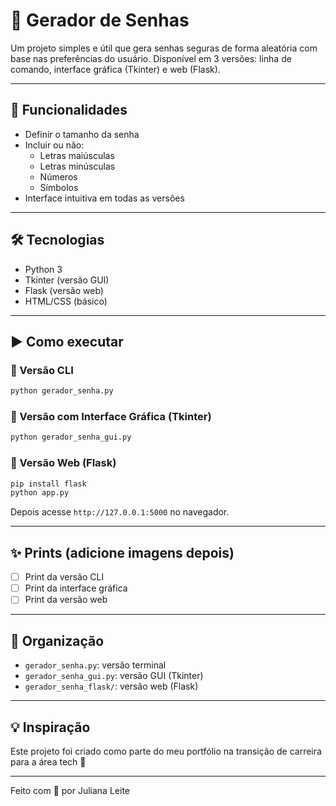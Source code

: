 # 🔐 Gerador de Senhas

Um projeto simples e útil que gera senhas seguras de forma aleatória com base nas preferências do usuário. Disponível em 3 versões: linha de comando, interface gráfica (Tkinter) e web (Flask).

---

## 📌 Funcionalidades

- Definir o tamanho da senha
- Incluir ou não:
  - Letras maiúsculas
  - Letras minúsculas
  - Números
  - Símbolos
- Interface intuitiva em todas as versões

---

## 🛠 Tecnologias

- Python 3
- Tkinter (versão GUI)
- Flask (versão web)
- HTML/CSS (básico)

---

## ▶ Como executar

### 🔹 Versão CLI
```bash
python gerador_senha.py
```

### 🔹 Versão com Interface Gráfica (Tkinter)
```bash
python gerador_senha_gui.py
```

### 🔹 Versão Web (Flask)
```bash
pip install flask
python app.py
```
Depois acesse `http://127.0.0.1:5000` no navegador.

---

## ✨ Prints (adicione imagens depois)

- [ ] Print da versão CLI
- [ ] Print da interface gráfica
- [ ] Print da versão web

---

## 📁 Organização

- `gerador_senha.py`: versão terminal
- `gerador_senha_gui.py`: versão GUI (Tkinter)
- `gerador_senha_flask/`: versão web (Flask)

---

## 💡 Inspiração

Este projeto foi criado como parte do meu portfólio na transição de carreira para a área tech 🚀

---

Feito com 💙 por Juliana Leite
